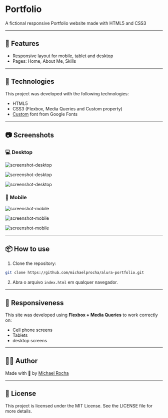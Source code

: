 # Portfolio

A fictional responsive Portfolio website made with HTML5 and CSS3

---

## 🔖 Features

- Responsive layout for mobile, tablet and desktop
- Pages: Home, About Me, Skills

---

## 🚀 Technologies

This project was developed with the following technologies:

- HTML5
- CSS3 (Flexbox, Media Queries and Custom property)
- [Custom](https://fonts.google.com/) font from Google Fonts

---

## 📷 Screenshots

### 💻 Desktop
![screenshot-desktop](/screenshots/print-desktop-home.png)

![screenshot-desktop](/screenshots/print-desktop-about.png)

![screenshot-desktop](/screenshots/print-desktop-skill.png)

### 📱 Mobile
![screenshot-mobile](/screenshots/print-mobile-home.png)

![screenshot-mobile](/screenshots/print-mobile-about.png)

![screenshot-mobile](/screenshots/print-mobile-skill.png)

---

## 📦 How to use

1. Clone the repository:
```bash
git clone https://github.com/michaelprocha/alura-portfolio.git
```
2. Abra o arquivo `index.html` em qualquer navegador.

---

## 📌 Responsiveness

This site was developed using **Flexbox + Media Queries** to work correctly on:

- Cell phone screens
- Tablets
- desktop screens

---

## 👨‍💻 Author

Made with 💙 by [Michael Rocha](https://github.com/michaelprocha)

---

## 📄 License

This project is licensed under the MIT License. See the LICENSE file for more details.